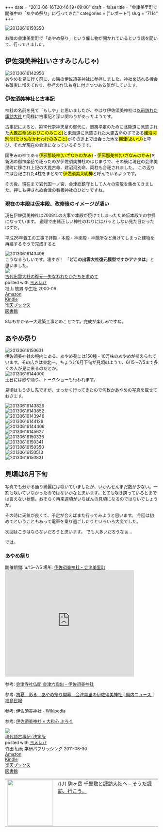 +++
date = "2013-06-16T20:46:19+09:00"
draft = false
title = "会津美里町で開催中の「あやめ祭り」に行ってきた"
categories = ["レポート"]
slug = "7114"
+++

<div class="center"><img src="https://knk-n.com/images/2013/06/20130616150350.jpg" alt="20130616150350" title="20130616150350.jpg" border="0" width="" height="" /></div>

お隣の会津美里町で「あやめ祭り」という催し物が開かれているという話を聞いて、行ってきました。<!--more--><h2>伊佐須美神社(いさすみじんじゃ)</h2>
<div class="center"><img src="https://knk-n.com/images/2013/06/20130616142956.jpg" alt="20130616142956" title="20130616142956.jpg" border="0" width="" height="" /></div>
あやめを見に行く前に、お隣の伊佐須美神社に参拝しました。神社を訪れる機会も確実に増えており、参拝の作法も身に付きつつある気がしています。
<h3>伊佐須美神社と古事記</h3>
神社の名前を見て「もしや」と思いましたが、やはり伊佐須美神社は<a href="https://knk-n.com/2013/03/15/souda-suwa-ikou/">以前訪れた諏訪大社</a>と同様に古事記と深い関わりがあったようです。

古事記によると、第10代崇神天皇の御代に、蝦夷平定のために北陸道に派遣された<mark>大毘古命(おおびこのみこと)</mark>と東海道に派遣された大毘古命の子である<mark>建沼河別命(たけぬなかわわけのみこと)</mark>がその途上で出会った地を<mark>相津(あいづ)</mark>と呼び、それが現在の会津になっているそうです。

国生みの神である<mark>伊邪那岐神(いざなきのかみ)</mark>・<mark>伊邪那美神(いざなみのかみ)</mark>を新潟の御神楽岳で祀ったのが伊佐須美神社のはじまりで、その後に現在の会津美里町に移され上記の大毘古命、建沼河別命、両柱も合祀されました。
この辺りでは合祀された4柱をまとめて<mark>伊佐須美大明神</mark>と呼んでいるようです。

その後、現在まで岩代国一ノ宮、会津総鎮守として人々の崇敬を集めてきました。押しも押されぬ会津の看板神社のひとつですね。

<h3>現在の本殿は仮本殿、改修後のイメージが凄い</h3>
現在伊佐須美神社は2008年の火事で本殿が焼けてしまったため仮本殿での参拝になっています。
道理で由緒正しい神社のわりにはパッとしない見た目だったはずだ。

平成26年着工の工事で拝殿・本殿・神楽殿・神饌所など焼けてしまった建物を再建するそうで完成すると

<div class="center"><img src="https://knk-n.com/images/2013/06/20130616143406.jpg" alt="20130616143406" title="20130616143406.jpg" border="0" width="" height="" /></div>
こうなるらしいです。凄すぎ！
「<b>どこの出雲大社復元模型ですかアナタは</b>」と思いました。

<div class="booklink-box"><div class="booklink-image"><a href="http://www.amazon.co.jp/exec/obidos/asin/4311202369/knkn-22/" rel="nofollow" target="_blank"><img src="http://ecx.images-amazon.com/images/I/51VqiXXwJjL._SL160_.jpg" style="border: none;" /></a></div><div class="booklink-info"><div class="booklink-name"><a href="http://www.amazon.co.jp/exec/obidos/asin/4311202369/knkn-22/" rel="nofollow" target="_blank">古代出雲大社の復元―失なわれたかたちを求めて</a><div class="booklink-powered-date">posted with <a href="http://yomereba.com" target="_blank">ヨメレバ</a></div></div><div class="booklink-detail">福山 敏男 學生社 2000-06    </div><div class="booklink-link2"><div class="shoplinkamazon"><a href="http://www.amazon.co.jp/exec/obidos/asin/4311202369/knkn-22/" rel="nofollow" target="_blank" title="アマゾン" >Amazon</a></div><div class="shoplinkkindle"><a href="http://www.amazon.co.jp/gp/search?keywords=%8C%C3%91%E3%8Fo%89_%91%E5%8E%D0%82%CC%95%9C%8C%B3%81%5C%8E%B8%82%C8%82%ED%82%EA%82%BD%82%A9%82%BD%82%BF%82%F0%8B%81%82%DF%82%C4&__mk_ja_JP=%83J%83%5E%83J%83i&url=node%3D2275256051&tag=knkn-22" rel="nofollow" target="_blank" >Kindle</a></div><div class="shoplinkrakuten"><a href="http://hb.afl.rakuten.co.jp/hgc/0f47b911.a5a30142.0f47b913.a1d66436/?pc=http%3A%2F%2Fbooks.rakuten.co.jp%2Frb%2F1165544%2F%3Fscid%3Daf_ich_link_urltxt%26m%3Dhttp%3A%2F%2Fm.rakuten.co.jp%2Fev%2Fbook%2F" rel="nofollow" target="_blank" title="楽天ブックス" >楽天ブックス</a></div><div class="shoplinktoshokan"><a href="http://calil.jp/book/4311202369" rel="nofollow" target="_blank" title="図書館" >図書館</a></div></div></div><div class="booklink-footer"></div></div>

8年もかかる一大建築工事とのことです。完成が楽しみですね。

<h2>あやめ祭り</h2>
<div class="center"><img src="https://knk-n.com/images/2013/06/20130616150631.jpg" alt="20130616150631" title="20130616150631.jpg" border="0" width="" height="" /></div>
伊佐須美神社の境内にある、あやめ苑には150種・10万株のあやめが植えられています。その広さは東北一。ちょうど6月下旬が見頃のようで、6/15〜7/5まで多くの人が見に来るのだとか。

<div class="center"><img src="https://knk-n.com/images/2013/06/20130616144000.jpg" alt="20130616144000" title="20130616144000.jpg" border="0" width="" height="" /></div>
土日には歌や踊り、トークショーも行われます。

見頃はもう少し先ですが、せっかく行ってきたので何枚かあやめの写真を載せておきます。

<div class="center"><img src="https://knk-n.com/images/2013/06/20130616143826.jpg" alt="20130616143826" title="20130616143826.jpg" border="0" width="" height="" /></div>

<div class="center"><img src="https://knk-n.com/images/2013/06/20130616143852.jpg" alt="20130616143852" title="20130616143852.jpg" border="0" width="" height="" /></div>

<div class="center"><img src="https://knk-n.com/images/2013/06/20130616143946.jpg" alt="20130616143946" title="20130616143946.jpg" border="0" width="" height="" /></div>

<div class="center"><img src="https://knk-n.com/images/2013/06/20130616144128.jpg" alt="20130616144128" title="20130616144128.jpg" border="0" width="" height="" /></div>

<div class="center"><img src="https://knk-n.com/images/2013/06/20130616144406.jpg" alt="20130616144406" title="20130616144406.jpg" border="0" width="" height="" /></div>

<div class="center"><img src="https://knk-n.com/images/2013/06/20130616145627.jpg" alt="20130616145627" title="20130616145627.jpg" border="0" width="" height="" /></div>

<div class="center"><img src="https://knk-n.com/images/2013/06/20130616150336.jpg" alt="20130616150336" title="20130616150336.jpg" border="0" width="" height="" /></div>

<div class="center"><img src="https://knk-n.com/images/2013/06/20130616150341.jpg" alt="20130616150341" title="20130616150341.jpg" border="0" width="" height="" /></div>

<div class="center"><img src="https://knk-n.com/images/2013/06/20130616150350.jpg" alt="20130616150350" title="20130616150350.jpg" border="0" width="" height="" /></div>

<div class="center"><img src="https://knk-n.com/images/2013/06/20130616150513.jpg" alt="20130616150513" title="20130616150513.jpg" border="0" width="" height="" /></div>

<div class="center"><img src="https://knk-n.com/images/2013/06/20130616150831.jpg" alt="20130616150831" title="20130616150831.jpg" border="0" width="" height="" /></div>

<h2>見頃は6月下旬</h2>
写真でも分かる通り綺麗には咲いていましたが、いかんせんまだ数が少ない。一割も咲いていなかったのではないかなと思います。とても咲き誇っているとまでは言えない状態。おそらく再来週頃がいちばんの見頃になるのではないでしょうか。

その時に天気が良くて、予定が合えばまた行ってみようと思います。
今回は初めてということもあって電車を乗り過ごしたりといろいろ大変でした。

次回はこうはならないだろうと思います。
でも人多いだろうなぁ…

では。

<h3>あやめ祭り</h3>
開催期間: 6/15~7/5
場所: <a href="https://maps.google.co.jp/maps?hl=ja&amp;ie=UTF8&amp;q=%E4%BC%8A%E4%BD%90%E9%A0%88%E7%BE%8E%E7%A5%9E%E7%A4%BE&amp;fb=1&amp;gl=jp&amp;hq=%E4%BC%8A%E4%BD%90%E9%A0%88%E7%BE%8E%E7%A5%9E%E7%A4%BE&amp;hnear=%E4%BC%8A%E4%BD%90%E9%A0%88%E7%BE%8E%E7%A5%9E%E7%A4%BE&amp;cid=0,0,9811429428563531077&amp;ll=37.456776,139.840682&amp;spn=0.006295,0.006295&amp;t=m&amp;iwloc=A&amp;brcurrent=3,0x5ff558259df4ce31:0xf89669e45bb69851,0&amp;source=embed" target="_blank">伊佐須美神社 - 会津美里町</a>
<iframe width="425" height="350" frameborder="0" scrolling="no" marginheight="0" marginwidth="0" src="https://maps.google.co.jp/maps?hl=ja&amp;ie=UTF8&amp;q=%E4%BC%8A%E4%BD%90%E9%A0%88%E7%BE%8E%E7%A5%9E%E7%A4%BE&amp;fb=1&amp;gl=jp&amp;hq=%E4%BC%8A%E4%BD%90%E9%A0%88%E7%BE%8E%E7%A5%9E%E7%A4%BE&amp;hnear=%E4%BC%8A%E4%BD%90%E9%A0%88%E7%BE%8E%E7%A5%9E%E7%A4%BE&amp;cid=0,0,9811429428563531077&amp;ll=37.456776,139.840682&amp;spn=0.006295,0.006295&amp;t=m&amp;iwloc=A&amp;brcurrent=3,0x5ff558259df4ce31:0xf89669e45bb69851,0&amp;output=embed"></iframe>

<p>参考: <a  class="external" href="http://www.aizu-reichi.gr.jp/isasumi/index.html" target="_blank">会津寺社仏閣 会津六詣出 - 伊佐須美神社</a></p>
<p>参考: <a  class="external" href="http://www.minpo.jp/news/detail/201306169043" target="_blank">初夏　彩る　あやめ祭り開幕　会津美里の伊佐須美神社 | 県内ニュース | 福島民報</a></p>
<p>参考: <a  class="external" href="http://ja.wikipedia.org/wiki/%E4%BC%8A%E4%BD%90%E9%A0%88%E7%BE%8E%E7%A5%9E%E7%A4%BE" target="_blank">伊佐須美神社 - Wikipedia</a></p>
<p>参考: <a  class="external" href="http://yamato-gokoro.com/blog/fukushima/%E4%BC%8A%E4%BD%90%E9%A0%88%E7%BE%8E%E7%A5%9E%E7%A4%BE/" target="_blank">伊佐須美神社 « 大和心 ぶろぐ</a></p>

<div class="booklink-box"><div class="booklink-image"><a href="http://www.amazon.co.jp/exec/obidos/asin/4054050751/knkn-22/" rel="nofollow" target="_blank"><img src="http://ecx.images-amazon.com/images/I/51kTfU60ViL._SL160_.jpg" style="border: none;" /></a></div><div class="booklink-info"><div class="booklink-name"><a href="http://www.amazon.co.jp/exec/obidos/asin/4054050751/knkn-22/" rel="nofollow" target="_blank">現代語古事記: 決定版</a><div class="booklink-powered-date">posted with <a href="http://yomereba.com" target="_blank">ヨメレバ</a></div></div><div class="booklink-detail">竹田 恒泰 学研パブリッシング 2011-08-30    </div><div class="booklink-link2"><div class="shoplinkamazon"><a href="http://www.amazon.co.jp/exec/obidos/asin/4054050751/knkn-22/" rel="nofollow" target="_blank" title="アマゾン" >Amazon</a></div><div class="shoplinkkindle"><a href="http://www.amazon.co.jp/gp/search?keywords=%8C%BB%91%E3%8C%EA%8C%C3%8E%96%8BL%3A%20%8C%88%92%E8%94%C5&__mk_ja_JP=%83J%83%5E%83J%83i&url=node%3D2275256051&tag=knkn-22" rel="nofollow" target="_blank" >Kindle</a></div><div class="shoplinkrakuten"><a href="http://hb.afl.rakuten.co.jp/hgc/0f47b911.a5a30142.0f47b913.a1d66436/?pc=http%3A%2F%2Fbooks.rakuten.co.jp%2Frb%2F11344813%2F%3Fscid%3Daf_ich_link_urltxt%26m%3Dhttp%3A%2F%2Fm.rakuten.co.jp%2Fev%2Fbook%2F" rel="nofollow" target="_blank" title="楽天ブックス" >楽天ブックス</a></div><div class="shoplinktoshokan"><a href="http://calil.jp/book/4054050751" rel="nofollow" target="_blank" title="図書館" >図書館</a></div></div></div><div class="booklink-footer"></div></div>

<table width="100%"><td valign="top" width="150"><a href="https://knk-n.com/2013/03/15/souda-suwa-ikou/"><img border="0" src="https://knk-n.com/images/2013/03/120315soudasuwaikou.jpg" alt="" width="150" height="" /></a></td><td valign="top"><a href="https://knk-n.com/2013/03/15/souda-suwa-ikou/">(け) 駒ヶ岳 千畳敷と諏訪大社へ – そうだ諏訪、行こう。</a>
</table>
